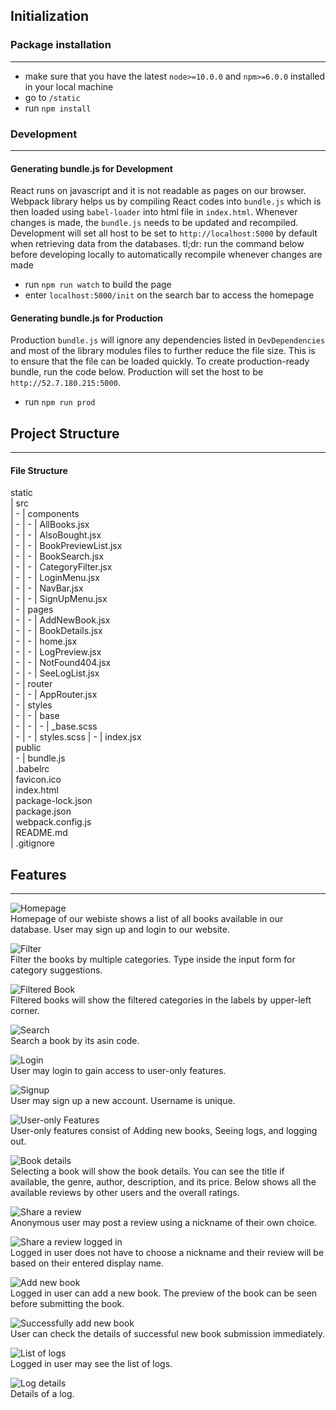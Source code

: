 ## Initialization
### Package installation
-----
- make sure that you have the latest `node>=10.0.0` and `npm>=6.0.0` installed in your local machine
- go to `/static`
- run `npm install`

### Development
-----
#### Generating bundle.js for Development
React runs on javascript and it is not readable as pages on our browser. Webpack library helps us by compiling React codes into `bundle.js` which is then loaded using `babel-loader` into html file in `index.html`. Whenever changes is made, the `bundle.js` needs to be updated and recompiled. Development will set all host to be set to `http://localhost:5000` by default when retrieving data from the databases.
tl;dr: run the command below before developing locally to automatically recompile whenever changes are made
- run `npm run watch` to build the page  
- enter `localhost:5000/init` on the search bar to access the homepage  

#### Generating bundle.js for Production
Production `bundle.js` will ignore any dependencies listed in `DevDependencies` and most of the library modules files to further reduce the file size. This is to ensure that the file can be loaded quickly. To create production-ready bundle, run the code below. Production will set the host to be `http://52.7.180.215:5000`.
- run `npm run prod`  


## Project Structure
-----
#### File Structure
static  
| src  
| - | components  
| - | - | AllBooks.jsx  
| - | - | AlsoBought.jsx  
| - | - | BookPreviewList.jsx  
| - | - | BookSearch.jsx  
| - | - | CategoryFilter.jsx  
| - | - | LoginMenu.jsx  
| - | - | NavBar.jsx  
| - | - | SignUpMenu.jsx  
| - | pages  
| - | - | AddNewBook.jsx  
| - | - | BookDetails.jsx  
| - | - | home.jsx  
| - | - | LogPreview.jsx  
| - | - | NotFound404.jsx  
| - | - | SeeLogList.jsx  
| - | router  
| - | - | AppRouter.jsx  
| - | styles  
| - | - | base  
| - | - | - | _base.scss  
| - | - | styles.scss
| - | index.jsx  
| public  
| - | bundle.js  
| .babelrc  
| favicon.ico  
| index.html  
| package-lock.json  
| package.json  
| webpack.config.js    
| README.md  
| .gitignore  

## Features
-----
![Homepage](/images/01.png)  
Homepage of our webiste shows a list of all books available in our database. User may sign up and login to our website.  

![Filter](/images/02.png)  
Filter the books by multiple categories. Type inside the input form for category suggestions.  

![Filtered Book](/images/07.png)  
Filtered books will show the filtered categories in the labels by upper-left corner.  

![Search](/images/03.png)  
Search a book by its asin code.  

![Login](/images/04.png)  
User may login to gain access to user-only features.  

![Signup](/images/06.png)  
User may sign up a new account. Username is unique.  

![User-only Features](/images/05.png)  
User-only features consist of Adding new books, Seeing logs, and logging out.  

![Book details](/images/09.png)  
Selecting a book will show the book details. You can see the title if available, the genre, author, description, and its price. Below shows all the available reviews by other users and the overall ratings.  

![Share a review](/images/10.png)  
Anonymous user may post a review using a nickname of their own choice.  

![Share a review logged in](/images/08.png)  
Logged in user does not have to choose a nickname and their review will be based on their entered display name.  

![Add new book](/images/11.png)  
Logged in user can add a new book. The preview of the book can be seen before submitting the book.  

![Successfully add new book](/images/14.png)  
User can check the details of successful new book submission immediately.  

![List of logs](/images/12.png)  
Logged in user may see the list of logs.  

![Log details](/images/13.png)  
Details of a log.  

